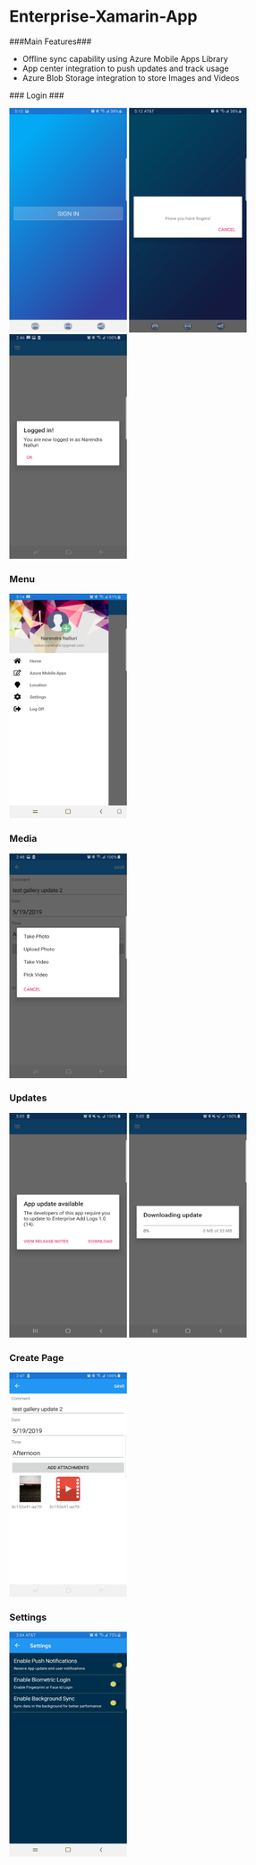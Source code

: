 # Enterprise-Xamarin-App
###Main Features###
<ul>
  <li>Offline sync capability using Azure Mobile Apps Library</li>
  <li>App center integration to push updates and track usage</li>
  <li>Azure Blob Storage integration to store Images and Videos</li>
</ul>
### Login ###
<p>
<img width="210" height="400" alt="Login Screen"  src= "https://github.com/nanidotnetdev/Enterprise-Xamarin-App-OfflineSync/blob/master/EnterpriseAddLogs/EnterpriseAddLogs/EnterpriseAddLogs/Screenshots/Login.jpg"/>
<img width="210" height="400" alt="Biometric Screen" src= "https://github.com/nanidotnetdev/Enterprise-Xamarin-App-OfflineSync/blob/master/EnterpriseAddLogs/EnterpriseAddLogs/EnterpriseAddLogs/Screenshots/Biometric.jpg"/>
<img width="210" height="400" alt="Login Welcome screen" src= "https://github.com/nanidotnetdev/Enterprise-Xamarin-App-OfflineSync/blob/master/EnterpriseAddLogs/EnterpriseAddLogs/EnterpriseAddLogs/Screenshots/LoginWelcome.jpg"/>
  </p>

### Menu ###
<p>
  <img width="210" height="400" alt="Menu Screen" src= "https://github.com/nanidotnetdev/Enterprise-Xamarin-App-OfflineSync/blob/master/EnterpriseAddLogs/EnterpriseAddLogs/EnterpriseAddLogs/Screenshots/Menu.jpg"/>
</p>

### Media ###
<p>
  <img width="210" height="400" alt="Media Upload Screen" src= "https://github.com/nanidotnetdev/Enterprise-Xamarin-App-OfflineSync/blob/master/EnterpriseAddLogs/EnterpriseAddLogs/EnterpriseAddLogs/Screenshots/MediaUploadPrompt.jpg"/>
</p>

### Updates ###

<p>
  <img width="210" height="400" alt="Update Available Screen" src= "https://github.com/nanidotnetdev/Enterprise-Xamarin-App-OfflineSync/blob/master/EnterpriseAddLogs/EnterpriseAddLogs/EnterpriseAddLogs/Screenshots/UpdateAvailable.jpg"/>
    <img width="210" height="400" alt="Update Download Screen" src= "https://github.com/nanidotnetdev/Enterprise-Xamarin-App-OfflineSync/blob/master/EnterpriseAddLogs/EnterpriseAddLogs/EnterpriseAddLogs/Screenshots/UpdateDownload.jpg"/>
</p>

### Create Page ###

<p>
  <img width="210" height="400" alt="Create Page" src= "https://github.com/nanidotnetdev/Enterprise-Xamarin-App-OfflineSync/blob/master/EnterpriseAddLogs/EnterpriseAddLogs/EnterpriseAddLogs/Screenshots/Daylog.jpg"/>
   
</p>

### Settings ###
<p>
  <img width="210" height="400" alt="Settings Page" src= "https://github.com/nanidotnetdev/Enterprise-Xamarin-App-OfflineSync/blob/master/EnterpriseAddLogs/EnterpriseAddLogs/EnterpriseAddLogs/Screenshots/Settings.jpg"/>
   
</p>
